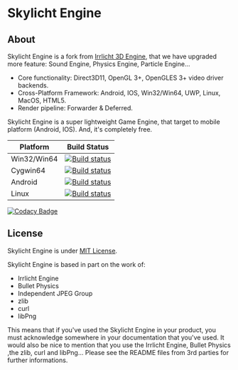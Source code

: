 # Skylicht Engine

## About

Skylicht Engine is a fork from [Irrlicht 3D Engine](http://irrlicht.sourceforge.net), that we have upgraded more feature: Sound Engine, Physics Engine, Particle Engine...

  - Core functionality: Direct3D11, OpenGL 3+, OpenGLES 3+ video driver backends.
  - Cross-Platform Framework: Android, IOS, Win32/Win64, UWP, Linux, MacOS, HTML5.
  - Render pipeline: Forwarder & Deferred.

Skylicht Engine is a super lightweight Game Engine, that target to mobile platform (Android, IOS). And, it's completely free.

| Platform    | Build Status                                                                                                                                                                               |
| ------------|--------------------------------------------------------------------------------------------------------------------------------------------------------------------------------------------|
| Win32/Win64 | [![Build status](https://ci.appveyor.com/api/projects/status/a95huci4g5o25ts5/branch/master?svg=true)](https://ci.appveyor.com/project/ducphamhong/skylicht-engine/branch/master)          |
| Cygwin64    | [![Build status](https://ci.appveyor.com/api/projects/status/a95huci4g5o25ts5/branch/master?svg=true)](https://ci.appveyor.com/project/ducphamhong/skylicht-engine/branch/master)          |
| Android     | [![Build status](https://ci.appveyor.com/api/projects/status/a95huci4g5o25ts5/branch/master?svg=true)](https://ci.appveyor.com/project/ducphamhong/skylicht-engine/branch/master)          |
| Linux       | [![Build status](https://github.com/skylicht-lab/skylicht-engine/workflows/C%2FC%2B%2B%20CI/badge.svg)](https://github.com/skylicht-lab/skylicht-engine/actions?workflow=build)            |

[![Codacy Badge](https://api.codacy.com/project/badge/Grade/6d6fbf50a10a4cf38426b9fabfc1fabc)](https://www.codacy.com/manual/ducphamhong/skylicht-engine?utm_source=github.com&amp;utm_medium=referral&amp;utm_content=skylicht-lab/skylicht-engine&amp;utm_campaign=Badge_Grade)

## License

Skylicht Engine is under [MIT License](LICENSE.md).

Skylicht Engine is based in part on the work of:
  - Irrlicht Engine
  - Bullet Physics
  - Independent JPEG Group
  - zlib
  - curl 
  - libPng  

This means that if you've used the Skylicht Engine in your product, you must acknowledge somewhere in your documentation that you've used. It would also be nice to mention that you use the Irrlicht Engine, Bullet Physics ,the zlib, curl and libPng... Please see the README files from 3rd parties for further informations.